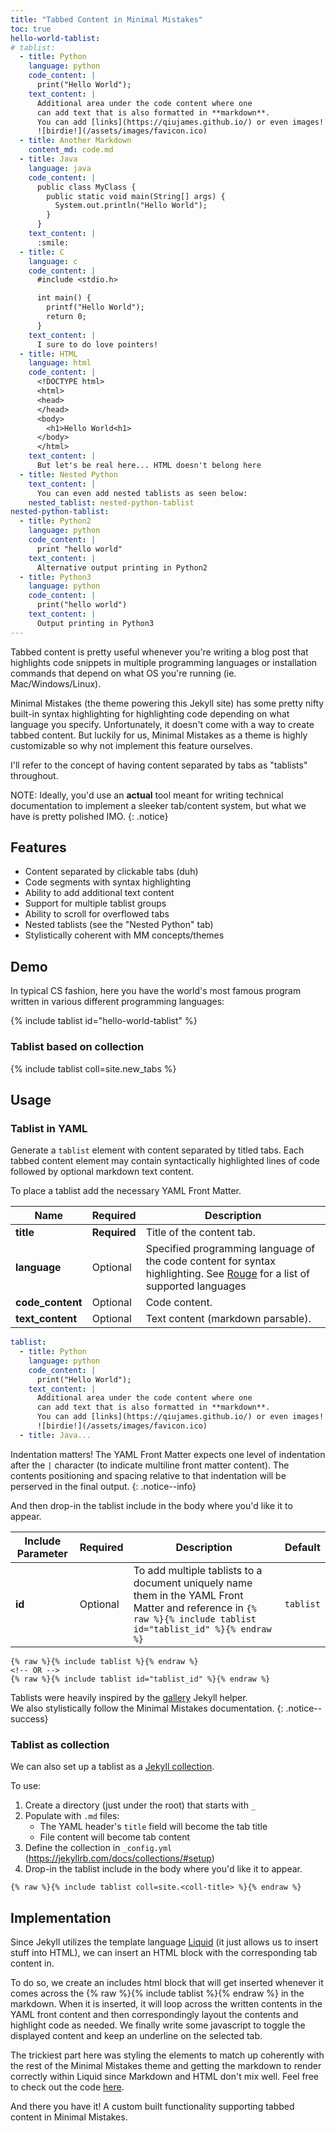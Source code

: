 ```yaml
---
title: "Tabbed Content in Minimal Mistakes"
toc: true
hello-world-tablist: 
# tablist: 
  - title: Python
    language: python
    code_content: |
      print("Hello World");
    text_content: |
      Additional area under the code content where one
      can add text that is also formatted in **markdown**.
      You can add [links](https://qiujames.github.io/) or even images!
      ![birdie!](/assets/images/favicon.ico)
  - title: Another Markdown
    content_md: code.md
  - title: Java
    language: java
    code_content: |
      public class MyClass {
        public static void main(String[] args) {
          System.out.println("Hello World");
        }
      }
    text_content: |
      :smile:
  - title: C
    language: c
    code_content: |
      #include <stdio.h>

      int main() {
        printf("Hello World");
        return 0;
      }
    text_content: |
      I sure to do love pointers!
  - title: HTML
    language: html
    code_content: |
      <!DOCTYPE html>
      <html>
      <head>
      </head>
      <body>
        <h1>Hello World<h1>
      </body>
      </html>
    text_content: |
      But let's be real here... HTML doesn't belong here
  - title: Nested Python
    text_content: |
      You can even add nested tablists as seen below:
    nested_tablist: nested-python-tablist
nested-python-tablist:
  - title: Python2
    language: python
    code_content: |
      print "hello world"
    text_content: |
      Alternative output printing in Python2
  - title: Python3
    language: python
    code_content: |
      print("hello world")
    text_content: |
      Output printing in Python3
---
```


Tabbed content is pretty useful whenever you're writing
a blog post that highlights code snippets in multiple
programming languages or installation commands that depend 
on what OS you're running (ie. Mac/Windows/Linux). 

Minimal Mistakes (the theme powering this
Jekyll site) has some pretty nifty built-in syntax highlighting
for highlighting code depending on what language you specify.
Unfortunately, it doesn't come with a way to create tabbed content.
But luckily for us, Minimal Mistakes as a theme is
highly customizable so why not implement this feature ourselves.

I'll refer to the concept of having content separated by tabs
as "tablists" throughout.

NOTE: Ideally, you'd use an **actual** tool meant for writing
technical documentation to implement a sleeker tab/content system,
but what we have is pretty polished IMO.
{: .notice}


## Features
- Content separated by clickable tabs (duh)
- Code segments with syntax highlighting
- Ability to add additional text content
- Support for multiple tablist groups
- Ability to scroll for overflowed tabs
- Nested tablists (see the "Nested Python" tab)
- Stylistically coherent with MM concepts/themes

## Demo

In typical CS fashion, here you have the world's most famous program
written in various different programming languages:

{% include tablist id="hello-world-tablist" %}


### Tablist based on collection

{% include tablist coll=site.new_tabs %}

## Usage


### Tablist in YAML

Generate a `tablist` element with content separated by titled tabs.
Each tabbed content element may contain syntactically highlighted
lines of code followed by optional markdown text content.

To place a tablist add the necessary YAML Front Matter.

| Name           | Required     | Description                                                                                                           |
| -------------- | ------------ | --------------------------------------------------------------------------------------------------------------------- |
| **title** | **Required** | Title of the content tab.  |
| **language**  | Optional | Specified programming language of the code content for syntax highlighting. See [Rouge](http://rouge.jneen.net/) for a list of supported languages |
| **code_content**  | Optional     | Code content.                                                                                             |
| **text_content**  | Optional     | Text content (markdown parsable). |

```yaml
tablist: 
  - title: Python
    language: python
    code_content: |
      print("Hello World");
    text_content: |
      Additional area under the code content where one
      can add text that is also formatted in **markdown**.
      You can add [links](https://qiujames.github.io/) or even images!
      ![birdie!](/assets/images/favicon.ico)
  - title: Java...
```


Indentation matters! The YAML Front Matter expects
one level of indentation after the `|` character 
(to indicate multiline front matter content). 
The contents positioning and spacing relative
to that indentation will be perserved in the final output.
{: .notice--info}

And then drop-in the tablist include in the body where you'd like it to appear.

| Include Parameter | Required | Description                                                                                                                                                       | Default                                                                      |
| ----------------- | -------- | ----------------------------------------------------------------------------------------------------------------------------------------------------------------- | ---------------------------------------------------------------------------- |
| **id**            | Optional | To add multiple tablists to a document uniquely name them in the YAML Front Matter and reference in `{% raw %}{% include tablist id="tablist_id" %}{% endraw %}` | `tablist`                                                                    |

```liquid
{% raw %}{% include tablist %}{% endraw %}
<!-- OR -->
{% raw %}{% include tablist id="tablist_id" %}{% endraw %}
```


Tablists were heavily inspired by the 
[gallery](https://mmistakes.github.io/minimal-mistakes/docs/helpers/#gallery) 
Jekyll helper.  
We also stylistically follow the Minimal Mistakes documentation.
{: .notice--success}


### Tablist as collection

We can also set up a tablist as a [Jekyll collection](https://jekyllrb.com/docs/collections/).

To use:

1. Create a directory (just under the root) that starts with `_`
1. Populate with `.md` files:
    - The YAML header's `title` field will become the tab title
    - File content will become tab content
1. Define the collection in `_config.yml` (https://jekyllrb.com/docs/collections/#setup)
1. Drop-in the tablist include in the body where you'd like it to appear.

```liquid
{% raw %}{% include tablist coll=site.<coll-title> %}{% endraw %}
```


## Implementation

Since Jekyll utilizes the template language [Liquid](https://shopify.github.io/liquid/)
(it just allows us to insert stuff into HTML), we can
insert an HTML block with the corresponding tab content in.

To do so, we create an includes html block that will get inserted whenever it
comes across the {% raw %}{% include tablist %}{% endraw %} in the markdown.
When it is inserted, it will loop across the written contents in the
YAML front content and then correspondingly layout the contents
and highlight code as needed. We finally write some javascript to
toggle the displayed content and keep an underline on the selected tab.

The trickiest part here was styling
the elements to match up coherently with the rest of the Minimal
Mistakes theme and getting the markdown to render correctly within
Liquid since Markdown and HTML don't mix well.
Feel free to check out the code
[here](https://github.com/qiujames/qiujames.github.io/commit/d1873795bb1d114f9930fcddf7702e9d3fe410d5).

And there you have it! A custom built functionality supporting tabbed content in Minimal Mistakes.